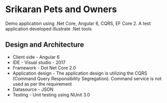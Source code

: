 # Srikaran Pets and Owners
Demo application using .Net Core, Angular 6, CQRS, EF Core 2. A test application developed illustrate .Net tools

## Design and Architecture
* Client side - Angular 6
* IDE - Visual studio - 2017
* Framework - Dot Net Core 2.0
* Application design - The application design is utilizing the CQRS (Command Query Responsibility Segregation). Command service is not used as per the requirement
* Datasource - JSON
* Testing - Unit testing using NUnit 3.0


